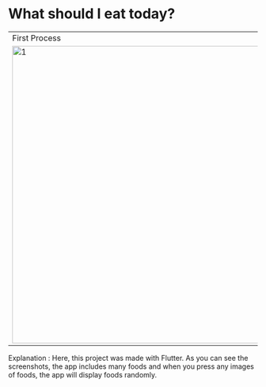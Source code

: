 # What should I eat today? 

<table>
  <tr>
    <td>First Process</td>
     <td>Second Process</td>
     <td>Third Process</td>
  </tr>
  <tr>
    <td><img src="https://user-images.githubusercontent.com/50543193/136081369-a30facfa-e6fd-4f22-8701-c36205046b5d.png" alt="1" width="500" height="600"> </td>
    <td><img src="https://user-images.githubusercontent.com/50543193/136081376-aa3d1105-be39-4af6-9a0d-bf87019152e4.png" alt="2" width="500" height="600"></td>
    <td><img src="https://user-images.githubusercontent.com/50543193/136081378-75e31f5f-a112-4b34-9773-696afbb26590.png" alt="2" width="500" height="600"></td>
  </tr>
 </table>

Explanation : Here, this project was made with Flutter. As you can see the screenshots, the app includes many foods and when you press any images of foods, the app will display foods randomly.
